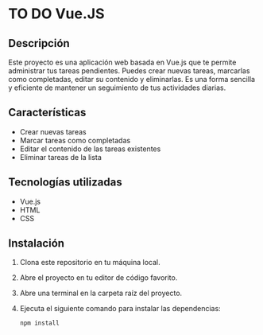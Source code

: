 # TO DO Vue.JS

## Descripción
Este proyecto es una aplicación web basada en Vue.js que te permite administrar tus tareas pendientes. Puedes crear nuevas tareas, marcarlas como completadas, editar su contenido y eliminarlas. Es una forma sencilla y eficiente de mantener un seguimiento de tus actividades diarias.

## Características
- Crear nuevas tareas
- Marcar tareas como completadas
- Editar el contenido de las tareas existentes
- Eliminar tareas de la lista

## Tecnologías utilizadas
- Vue.js
- HTML
- CSS

## Instalación
1. Clona este repositorio en tu máquina local.
2. Abre el proyecto en tu editor de código favorito.
3. Abre una terminal en la carpeta raíz del proyecto.
4. Ejecuta el siguiente comando para instalar las dependencias:

   ```bash
   npm install

